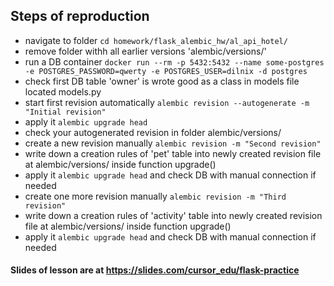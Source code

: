 ## Steps of reproduction

-   navigate to folder `cd homework/flask_alembic_hw/al_api_hotel/`
-   remove folder withh all earlier versions 'alembic/versions/'
-   run a DB container `docker run --rm -p 5432:5432 --name some-postgres -e POSTGRES_PASSWORD=qwerty -e POSTGRES_USER=dilnix -d postgres`
-   check first DB table 'owner' is wrote good as a class in models file located models.py
-   start first revision automatically `alembic revision --autogenerate -m "Initial revision"`
-   apply it `alembic upgrade head`
-   check your autogenerated revision in folder alembic/versions/
-   create a new revision manually `alembic revision -m "Second revision"`
-   write down a creation rules of 'pet' table into newly created revision file at alembic/versions/ inside function upgrade()
-   apply it `alembic upgrade head` and check DB with manual connection if needed
-   create one more revision manually `alembic revision -m "Third revision"`
-   write down a creation rules of 'activity' table into newly created revision file at alembic/versions/ inside function upgrade()
-   apply it `alembic upgrade head` and check DB with manual connection if needed

#### Slides of lesson are at https://slides.com/cursor_edu/flask-practice
